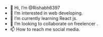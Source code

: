 - 👋 Hi, I’m @Rishabh6397
- 👀 I’m interested in web developing.
- 🌱 I’m currently learning React js.
- 💞️ I’m looking to collaborate on freelencer .
- 📫 How to reach me  social media.

<!---
Rishabh6397/Rishabh6397 is a ✨ special ✨ repository because its `README.md` (this file) appears on your GitHub profile.
You can click the Preview link to take a look at your changes.
--->

